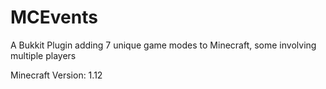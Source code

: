 # MCEvents
A Bukkit Plugin adding 7 unique game modes to Minecraft, some involving multiple players

Minecraft Version: 1.12

